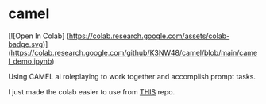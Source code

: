 # camel  
  
[![Open In Colab]
(https://colab.research.google.com/assets/colab-badge.svg)]
(https://colab.research.google.com/github/K3NW48/camel/blob/main/camel_demo.ipynb)    
    
Using CAMEL ai roleplaying to work together and accomplish prompt tasks.  
  
I just made the colab easier to use from [THIS](https://github.com/lightaime/camel) repo.
